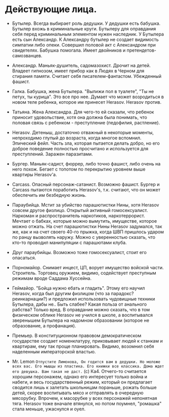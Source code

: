 
# Действующие лица.

- Бутылер. Всегда выбирает роль дедушки. У дедушки есть бабушка. Бутылер вхожь в криминальные круги. Бутылеру для оправдания себя перед криминальным элементом нужен наследник. У Бутылера есть сын Александр. К Александру бутылер не создает видимость симпатии либо опеки. Совершил половой акт с Александром при свидетелях. Бабушка помогала. Имеет двойников и претендетов-самозванцев.

- Александр. Маньяк-душитель, садомазохист. Дрочит на детей. Владеет гипнозом, имеет прибор как в Людях в Черном для стирания памяти. Считает себя писателем-фантастом. Убежденный фашист.

- Галка. Бабушка, жена Бутылера. "Вылижи пол в туалете", "Ты не петух, ты курица". Это все про нее. Думает что может возродиться в новом теле ребенка, которое им принесет Herasov. Herasov против.

- Татьяна. Жена Александра. Для чего-то ей сказали, что ребенок приносит удовольствие, хотя она должна была понимать, что половая связь с ребенком - преступление (педофилия, растление).

- Herasov. Детеныш, достаточно отважный в некоторые моменты, непроходимо глупый до возраста, когда многое вспомнил. Эпический фейл. Часть зла, которая пытается делать добро, но его доброе поведение полностью просчитано и используется для преступлений. Заражен паразитами.

- Бургер. Маньяк-садист, фюррер, либо точно фашист, либо очень на него похож. Бегает с топотом по перекрытию уровнем выше квартиры Herasov'а.

- Carcass. Опасный персонаж-сатанист. Возможно фашист. Бургер и Carcass пытаются поработить Herasov's, т.к. считают, что он может обеспечить им безбедную жизнь.

- Параубийца. Мстит за убийство парашютистки Нины, хотя Herasov совсем другое физлицо. Открытый активный гомосексуалист. Наркоман и распространитель наркотиков, наркотеррорист. Мечтает о бабках, которые можно вымутить, имуществе, которое можно отжать. На счет парашютистки Нины Herasov задумался, так же, как и на счет своего 40-го прыжка, когда ШВП пришлось ударом по ранцу вызволять наружу. Можно с уверенностью сказать, что кто-то проводил манипуляции с парашютами клуба.

- Друг параубийцы. Возможно тоже гомосексуалист, стоит его опасаться.

- Порномайор. Снимает инцест, ЦП, ворует имущество войской части. Строитель. Торговец оружием, видимо, содействует преступным режимам вроде Саддама Хуссейна.

- Геймайор. "Бойца нужно ебать и гладить". Этому его научил Herasov, когда был другим физлицом (что за парадокс? реинкарнации?) и предложил использовать чудовищные техники Бутылера, дабы не.. Быть слабее? Какая польза от анального рабства? Только вред. В оправдание можно сказать, что в том физическом облике Herasov не учился в школе, а воспитывался зверенышем Бутылера на надомном образовании (которое не образование, а профанация).

- Премьер. В конституционном правовом демократическом государстве создает номенклатуру, приковывает людей к станкам и квартирам, ему так проще планировать. Видимо, возомнил себя наделенным императорской властью.

- Mr. Lemon `Отпустите Лимонова, Он годится вам в дедушки. Но моложе всех вас. Его мышцы из пластика. Его книжки все классика. Дома ждет его девушка. Вам такая не даст.` (с) Ка4. Отчего-то считается хорошим персонажем, однако его интересует только война и набеги, и весь государственный режим, который он предлагает сводится лишь к залетать школьницам пораньше, рожать больше детей, скорее воспитывать мясо и отправлять в очередную мясорубку. Впрочем, к масорубке у всех персонажей непонятная тяга. Herasov тоже вначале втянулся, но потом поумнел, "ромашка" стала меньше, ужаснулся и оуел.
